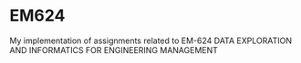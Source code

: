 # EM624
My implementation of assignments related to EM-624 DATA EXPLORATION AND INFORMATICS FOR ENGINEERING MANAGEMENT



